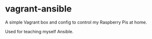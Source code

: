 # vagrant-ansible

A simple Vagrant box and config to control my Raspberry Pis at home.

Used for teaching myself Ansible.
